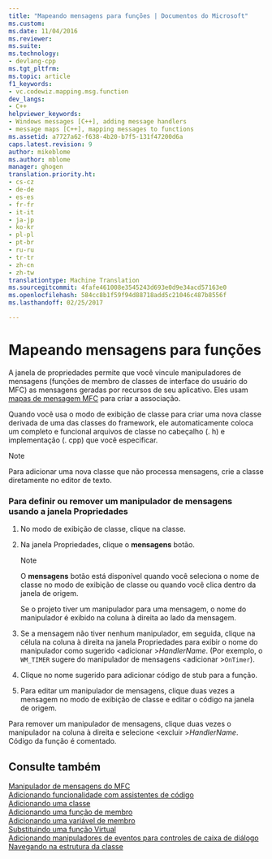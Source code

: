 ```yaml
---
title: "Mapeando mensagens para funções | Documentos do Microsoft"
ms.custom: 
ms.date: 11/04/2016
ms.reviewer: 
ms.suite: 
ms.technology:
- devlang-cpp
ms.tgt_pltfrm: 
ms.topic: article
f1_keywords:
- vc.codewiz.mapping.msg.function
dev_langs:
- C++
helpviewer_keywords:
- Windows messages [C++], adding message handlers
- message maps [C++], mapping messages to functions
ms.assetid: a7727a62-f638-4b20-b7f5-131f47200d6a
caps.latest.revision: 9
author: mikeblome
ms.author: mblome
manager: ghogen
translation.priority.ht:
- cs-cz
- de-de
- es-es
- fr-fr
- it-it
- ja-jp
- ko-kr
- pl-pl
- pt-br
- ru-ru
- tr-tr
- zh-cn
- zh-tw
translationtype: Machine Translation
ms.sourcegitcommit: 4fafe461008e3545243d693e0d9e34acd57163e0
ms.openlocfilehash: 584cc8b1f59f94d88718add5c21046c487b8556f
ms.lasthandoff: 02/25/2017

---
```

# <a name="mapping-messages-to-functions"></a>Mapeando mensagens para funções
A janela de propriedades permite que você vincule manipuladores de mensagens (funções de membro de classes de interface do usuário do MFC) as mensagens geradas por recursos de seu aplicativo. Eles usam [mapas de mensagem MFC](../../mfc/messages-and-commands-in-the-framework.md) para criar a associação.  
  
 Quando você usa o modo de exibição de classe para criar uma nova classe derivada de uma das classes do framework, ele automaticamente coloca um completo e funcional arquivos de classe no cabeçalho (. h) e implementação (. cpp) que você especificar.  
  
> [!NOTE]
>  Para adicionar uma nova classe que não processa mensagens, crie a classe diretamente no editor de texto.  
  
### <a name="to-define-or-remove-a-message-handler-using-the-properties-window"></a>Para definir ou remover um manipulador de mensagens usando a janela Propriedades  
  
1.  No modo de exibição de classe, clique na classe.  
  
2.  Na janela Propriedades, clique o **mensagens** botão.  
  
    > [!NOTE]
    >  O **mensagens** botão está disponível quando você seleciona o nome de classe no modo de exibição de classe ou quando você clica dentro da janela de origem.  
  
     Se o projeto tiver um manipulador para uma mensagem, o nome do manipulador é exibido na coluna à direita ao lado da mensagem.  
  
3.  Se a mensagem não tiver nenhum manipulador, em seguida, clique na célula na coluna à direita na janela Propriedades para exibir o nome do manipulador como sugerido \<adicionar >*HandlerName*. (Por exemplo, o `WM_TIMER` sugere do manipulador de mensagens \<adicionar >`OnTimer`).  
  
4.  Clique no nome sugerido para adicionar código de stub para a função.  
  
5.  Para editar um manipulador de mensagens, clique duas vezes a mensagem no modo de exibição de classe e editar o código na janela de origem.  
  
 Para remover um manipulador de mensagens, clique duas vezes o manipulador na coluna à direita e selecione \<excluir >*HandlerName*. Código da função é comentado.  
  
## <a name="see-also"></a>Consulte também  
 [Manipulador de mensagens do MFC](../../mfc/reference/adding-an-mfc-message-handler.md)   
 [Adicionando funcionalidade com assistentes de código](../../ide/adding-functionality-with-code-wizards-cpp.md)   
 [Adicionando uma classe](../../ide/adding-a-class-visual-cpp.md)   
 [Adicionando uma função de membro](../../ide/adding-a-member-function-visual-cpp.md)   
 [Adicionando uma variável de membro](../../ide/adding-a-member-variable-visual-cpp.md)   
 [Substituindo uma função Virtual](../../ide/overriding-a-virtual-function-visual-cpp.md)   
 [Adicionando manipuladores de eventos para controles de caixa de diálogo](../../windows/adding-event-handlers-for-dialog-box-controls.md)   
 [Navegando na estrutura da classe](../../ide/navigating-the-class-structure-visual-cpp.md)

